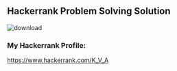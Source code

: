 ## Hackerrank Problem Solving Solution
![download](https://user-images.githubusercontent.com/93772525/229290429-569f3e95-9ae8-4c5c-bc78-a31a31ef6b6a.png)
### My Hackerrank Profile:
https://www.hackerrank.com/K_V_A
